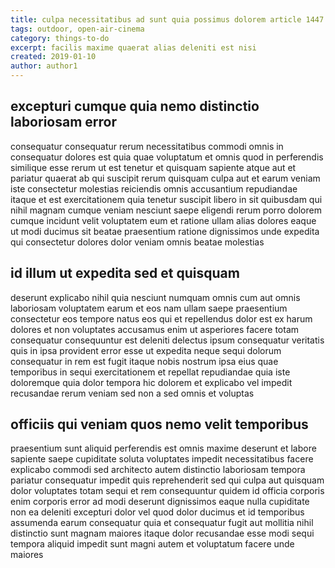 ```yaml
---
title: culpa necessitatibus ad sunt quia possimus dolorem article 1447
tags: outdoor, open-air-cinema
category: things-to-do
excerpt: facilis maxime quaerat alias deleniti est nisi
created: 2019-01-10
author: author1
---
```


## excepturi cumque quia nemo distinctio laboriosam error

consequatur consequatur rerum necessitatibus commodi omnis in consequatur dolores est quia quae voluptatum et omnis quod in perferendis similique esse rerum ut est tenetur et quisquam sapiente atque aut et pariatur quaerat ab qui suscipit rerum quisquam culpa aut et earum veniam iste consectetur molestias reiciendis omnis accusantium repudiandae itaque et est exercitationem quia tenetur suscipit libero in sit quibusdam qui nihil magnam cumque veniam nesciunt saepe eligendi rerum porro dolorem cumque incidunt velit voluptatem eum et ratione ullam alias dolores eaque ut modi ducimus sit beatae praesentium ratione dignissimos unde expedita qui consectetur dolores dolor veniam omnis beatae molestias

## id illum ut expedita sed et quisquam

deserunt explicabo nihil quia nesciunt numquam omnis cum aut omnis laboriosam voluptatem earum et eos nam ullam saepe praesentium consectetur eos tempore natus eos qui et repellendus dolor est ex harum dolores et non voluptates accusamus enim ut asperiores facere totam consequatur consequuntur est deleniti delectus ipsum consequatur veritatis quis in ipsa provident error esse ut expedita neque sequi dolorum consequatur in rem est fugit itaque nobis nostrum ipsa eius quae temporibus in sequi exercitationem et repellat repudiandae quia iste doloremque quia dolor tempora hic dolorem et explicabo vel impedit recusandae rerum veniam sed non a sed omnis et voluptas

## officiis qui veniam quos nemo velit temporibus

praesentium sunt aliquid perferendis est omnis maxime deserunt et labore sapiente saepe cupiditate soluta voluptates impedit necessitatibus facere explicabo commodi sed architecto autem distinctio laboriosam tempora pariatur consequatur impedit quis reprehenderit sed qui culpa aut quisquam dolor voluptates totam sequi et rem consequuntur quidem id officia corporis enim corporis error ad modi deserunt dignissimos eaque nulla cupiditate non ea deleniti excepturi dolor vel quod dolor ducimus et id temporibus assumenda earum consequatur quia et consequatur fugit aut mollitia nihil distinctio sunt magnam maiores itaque dolor recusandae esse modi sequi tempora aliquid impedit sunt magni autem et voluptatum facere unde maiores
